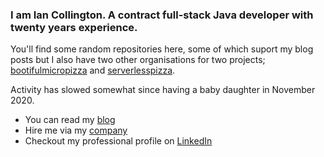 ### I am Ian Collington. A contract full-stack Java developer with twenty years experience.

You'll find some random repositories here, some of which suport my blog posts but I also have two other organisations for two projects; [bootifulmicropizza](https://github.com/bootifulmicropizza) and [serverlesspizza](https://github.com/serverlesspizza).

Activity has slowed somewhat since having a baby daughter in November 2020.

- You can read my [blog](https://ian.collington.me)
- Hire me via my [company](https://www.yobibyte-solutions.co.uk)
- Checkout my professional profile on [LinkedIn](https://www.linkedin.com/in/iancollington/)
